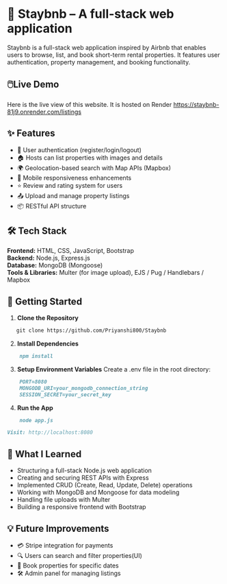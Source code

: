 # 🏡 Staybnb – A full-stack web application


Staybnb is a full-stack web application inspired by Airbnb that enables users to browse, list, and book short-term rental properties. It features user authentication, property management, and booking functionality.


## 🖱️Live Demo

Here is the live view of this website. It is hosted on Render https://staybnb-81j9.onrender.com/listings

## ✨ Features

- 🔐 User authentication (register/login/logout)
- 🏠 Hosts can list properties with images and details
- 🌍 Geolocation-based search with Map APIs (Mapbox) 
- 📱 Mobile responsiveness enhancements  
- ⭐ Review and rating system for users 
- 📤 Upload and manage property listings
- 📦 RESTful API structure


## 🛠️ Tech Stack

**Frontend:** HTML, CSS, JavaScript, Bootstrap  
**Backend:** Node.js, Express.js  
**Database:** MongoDB (Mongoose)  
**Tools & Libraries:** Multer (for image upload), EJS / Pug / Handlebars / Mapbox




## 🚀 Getting Started

1. **Clone the Repository**
```markdown
   git clone https://github.com/Priyanshi800/Staybnb
```

2. **Install Dependencies**
```markdown
    npm install
```

3. **Setup Environment Variables**
    Create a .env file in the root directory:
```markdown
    PORT=8080
    MONGODB_URI=your_mongodb_connection_string
    SESSION_SECRET=your_secret_key
```

4. **Run the App**
```markdown
    node app.js
```

```markdown
Visit: http://localhost:8080
```


## 🧠 What I Learned

- Structuring a full-stack Node.js web application  
- Creating and securing REST APIs with Express  
- Implemented CRUD (Create, Read, Update, Delete) operations  
- Working with MongoDB and Mongoose for data modeling  
- Handling file uploads with Multer  
- Building a responsive frontend with Bootstrap


## 💡 Future Improvements

- 💳 Stripe integration for payments  
- 🔍 Users can search and filter properties(UI)
- 📅 Book properties for specific dates 
- 🛠️ Admin panel for managing listings







